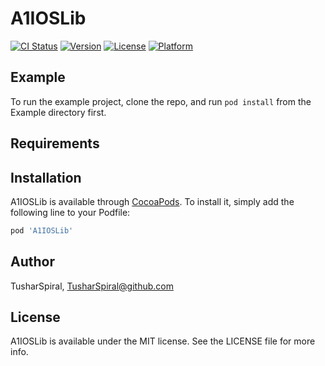 # A1IOSLib

[![CI Status](https://img.shields.io/travis/TusharSpiral/A1IOSLib.svg?style=flat)](https://travis-ci.org/TusharSpiral/A1IOSLib)
[![Version](https://img.shields.io/cocoapods/v/A1IOSLib.svg?style=flat)](https://cocoapods.org/pods/A1IOSLib)
[![License](https://img.shields.io/cocoapods/l/A1IOSLib.svg?style=flat)](https://cocoapods.org/pods/A1IOSLib)
[![Platform](https://img.shields.io/cocoapods/p/A1IOSLib.svg?style=flat)](https://cocoapods.org/pods/A1IOSLib)

## Example

To run the example project, clone the repo, and run `pod install` from the Example directory first.

## Requirements

## Installation

A1IOSLib is available through [CocoaPods](https://cocoapods.org). To install
it, simply add the following line to your Podfile:

```ruby
pod 'A1IOSLib'
```

## Author

TusharSpiral, TusharSpiral@github.com

## License

A1IOSLib is available under the MIT license. See the LICENSE file for more info.
